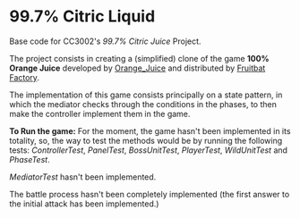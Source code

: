 <!-- 1.0.3-b1 -->
# 99.7% Citric Liquid

Base code for CC3002's *99.7% Citric Juice* Project.

The project consists in creating a (simplified) clone of the game **100% Orange Juice**
developed by [Orange_Juice](http://daidai.moo.jp) and distributed by 
[Fruitbat Factory](https://fruitbatfactory.com).

The implementation of this game consists principally on a state pattern, in which the mediator checks through 
the conditions in the phases, to then make the controller implement them in the game.

**To Run the game:**
For the moment, the game hasn't been implemented in its totality, so, the way to test the methods would be by running
the following tests: *ControllerTest*, *PanelTest*, *BossUnitTest*, *PlayerTest*, *WildUnitTest* and *PhaseTest*.

*MediatorTest* hasn't been implemented.

The battle process hasn't been completely implemented 
(the first answer to the initial attack has been implemented.)